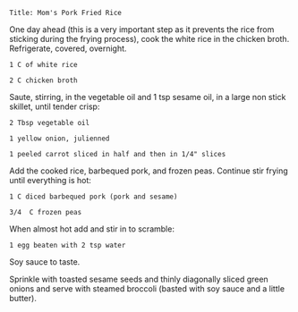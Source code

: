 ~~~ recipe-info
Title: Mom's Pork Fried Rice
~~~

One day ahead (this is a very important step as it prevents the rice from sticking during the frying
process), cook the white rice in the chicken broth. Refrigerate, covered, overnight.

~~~ recipe-ingredients
1 C of white rice

2 C chicken broth
~~~

Saute, stirring, in the vegetable oil and 1 tsp sesame oil, in a large non stick skillet, until
tender crisp:

~~~ recipe-ingredients
2 Tbsp vegetable oil

1 yellow onion, julienned

1 peeled carrot sliced in half and then in 1/4" slices
~~~

Add the cooked rice, barbequed pork, and frozen peas. Continue stir frying until everything is hot:

~~~ recipe-ingredients
1 C diced barbequed pork (pork and sesame)

3/4  C frozen peas
~~~

When almost hot add and stir in to scramble:

~~~ recipe-ingredients
1 egg beaten with 2 tsp water
~~~

Soy sauce to taste.

Sprinkle with toasted sesame seeds and thinly diagonally sliced green onions and serve with steamed
broccoli (basted with soy sauce and a little butter).
